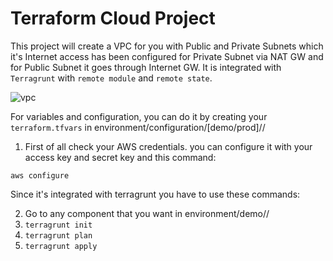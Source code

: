 # Terraform Cloud Project
    
This project will create a VPC for you with Public and Private Subnets which it's Internet access has been configured for Private Subnet via NAT GW and for Public Subnet it goes through Internet GW.
It is integrated with `Terragrunt` with `remote module` and `remote state`.

![vpc](https://github.com/rahaalizade/Terraform-Cloud/assets/53145698/f1c545e0-11f8-4c83-91d7-42fad0945d1a)


For variables and configuration, you can do it by creating your `terraform.tfvars` in environment/configuration/[demo/prod]/<Region>/<Module>

1. First of all check your AWS credentials.
you can configure it with your access key and secret key and this command:

`aws configure`

Since it's integrated with terragrunt you have to use these commands:

2. Go to any component that you want in environment/demo/<Region>/<Module>
3. `terragrunt init`
4. `terragrunt plan`
5. `terragrunt apply`

